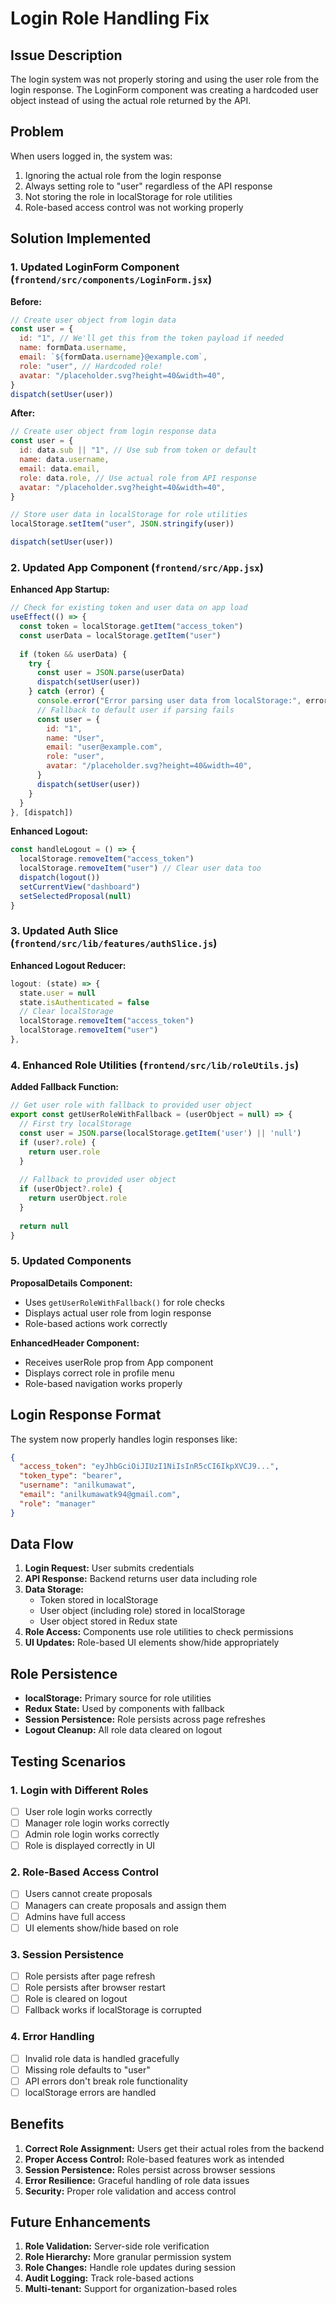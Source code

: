 # Login Role Handling Fix

## Issue Description
The login system was not properly storing and using the user role from the login response. The LoginForm component was creating a hardcoded user object instead of using the actual role returned by the API.

## Problem
When users logged in, the system was:
1. Ignoring the actual role from the login response
2. Always setting role to "user" regardless of the API response
3. Not storing the role in localStorage for role utilities
4. Role-based access control was not working properly

## Solution Implemented

### 1. Updated LoginForm Component (`frontend/src/components/LoginForm.jsx`)

**Before:**
```javascript
// Create user object from login data
const user = {
  id: "1", // We'll get this from the token payload if needed
  name: formData.username,
  email: `${formData.username}@example.com`,
  role: "user", // Hardcoded role!
  avatar: "/placeholder.svg?height=40&width=40",
}
dispatch(setUser(user))
```

**After:**
```javascript
// Create user object from login response data
const user = {
  id: data.sub || "1", // Use sub from token or default
  name: data.username,
  email: data.email,
  role: data.role, // Use actual role from API response
  avatar: "/placeholder.svg?height=40&width=40",
}

// Store user data in localStorage for role utilities
localStorage.setItem("user", JSON.stringify(user))

dispatch(setUser(user))
```

### 2. Updated App Component (`frontend/src/App.jsx`)

**Enhanced App Startup:**
```javascript
// Check for existing token and user data on app load
useEffect(() => {
  const token = localStorage.getItem("access_token")
  const userData = localStorage.getItem("user")
  
  if (token && userData) {
    try {
      const user = JSON.parse(userData)
      dispatch(setUser(user))
    } catch (error) {
      console.error("Error parsing user data from localStorage:", error)
      // Fallback to default user if parsing fails
      const user = {
        id: "1",
        name: "User",
        email: "user@example.com",
        role: "user",
        avatar: "/placeholder.svg?height=40&width=40",
      }
      dispatch(setUser(user))
    }
  }
}, [dispatch])
```

**Enhanced Logout:**
```javascript
const handleLogout = () => {
  localStorage.removeItem("access_token")
  localStorage.removeItem("user") // Clear user data too
  dispatch(logout())
  setCurrentView("dashboard")
  setSelectedProposal(null)
}
```

### 3. Updated Auth Slice (`frontend/src/lib/features/authSlice.js`)

**Enhanced Logout Reducer:**
```javascript
logout: (state) => {
  state.user = null
  state.isAuthenticated = false
  // Clear localStorage
  localStorage.removeItem("access_token")
  localStorage.removeItem("user")
},
```

### 4. Enhanced Role Utilities (`frontend/src/lib/roleUtils.js`)

**Added Fallback Function:**
```javascript
// Get user role with fallback to provided user object
export const getUserRoleWithFallback = (userObject = null) => {
  // First try localStorage
  const user = JSON.parse(localStorage.getItem('user') || 'null')
  if (user?.role) {
    return user.role
  }
  
  // Fallback to provided user object
  if (userObject?.role) {
    return userObject.role
  }
  
  return null
}
```

### 5. Updated Components

**ProposalDetails Component:**
- Uses `getUserRoleWithFallback()` for role checks
- Displays actual user role from login response
- Role-based actions work correctly

**EnhancedHeader Component:**
- Receives userRole prop from App component
- Displays correct role in profile menu
- Role-based navigation works properly

## Login Response Format

The system now properly handles login responses like:
```json
{
  "access_token": "eyJhbGciOiJIUzI1NiIsInR5cCI6IkpXVCJ9...",
  "token_type": "bearer",
  "username": "anilkumawat",
  "email": "anilkumawatk94@gmail.com",
  "role": "manager"
}
```

## Data Flow

1. **Login Request:** User submits credentials
2. **API Response:** Backend returns user data including role
3. **Data Storage:** 
   - Token stored in localStorage
   - User object (including role) stored in localStorage
   - User object stored in Redux state
4. **Role Access:** Components use role utilities to check permissions
5. **UI Updates:** Role-based UI elements show/hide appropriately

## Role Persistence

- **localStorage:** Primary source for role utilities
- **Redux State:** Used by components with fallback
- **Session Persistence:** Role persists across page refreshes
- **Logout Cleanup:** All role data cleared on logout

## Testing Scenarios

### 1. Login with Different Roles
- [ ] User role login works correctly
- [ ] Manager role login works correctly
- [ ] Admin role login works correctly
- [ ] Role is displayed correctly in UI

### 2. Role-Based Access Control
- [ ] Users cannot create proposals
- [ ] Managers can create proposals and assign them
- [ ] Admins have full access
- [ ] UI elements show/hide based on role

### 3. Session Persistence
- [ ] Role persists after page refresh
- [ ] Role persists after browser restart
- [ ] Role is cleared on logout
- [ ] Fallback works if localStorage is corrupted

### 4. Error Handling
- [ ] Invalid role data is handled gracefully
- [ ] Missing role defaults to "user"
- [ ] API errors don't break role functionality
- [ ] localStorage errors are handled

## Benefits

1. **Correct Role Assignment:** Users get their actual roles from the backend
2. **Proper Access Control:** Role-based features work as intended
3. **Session Persistence:** Roles persist across browser sessions
4. **Error Resilience:** Graceful handling of role data issues
5. **Security:** Proper role validation and access control

## Future Enhancements

1. **Role Validation:** Server-side role verification
2. **Role Hierarchy:** More granular permission system
3. **Role Changes:** Handle role updates during session
4. **Audit Logging:** Track role-based actions
5. **Multi-tenant:** Support for organization-based roles 